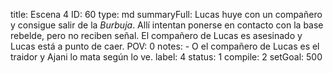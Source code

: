 title:          Escena 4
ID:             60
type:           md
summaryFull:    Lucas huye con un compañero y consigue salir de la *Burbuja*. Allí intentan ponerse en contacto con la base rebelde, pero no reciben señal. El compañero de Lucas es asesinado y Lucas está a punto de caer.
POV:            0
notes:          - O el compañero de Lucas es el traidor y Ajani lo mata según lo ve.
label:          4
status:         1
compile:        2
setGoal:        500



